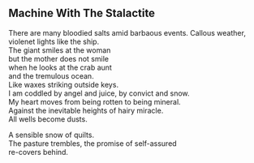 Machine With The Stalactite
---------------------------
There are many bloodied salts amid barbaous events. Callous weather, violenet lights like the ship.  
The giant smiles at the woman  
but the mother does not smile  
when he looks at the crab aunt  
and the tremulous ocean.  
Like waxes striking outside keys.  
I am coddled by angel and juice, by convict and snow.  
My heart moves from being rotten to being mineral.  
Against the inevitable heights of hairy miracle.  
All wells become dusts.  
  
A sensible snow of quilts.  
The pasture trembles, the promise of self-assured  
re-covers behind.  
